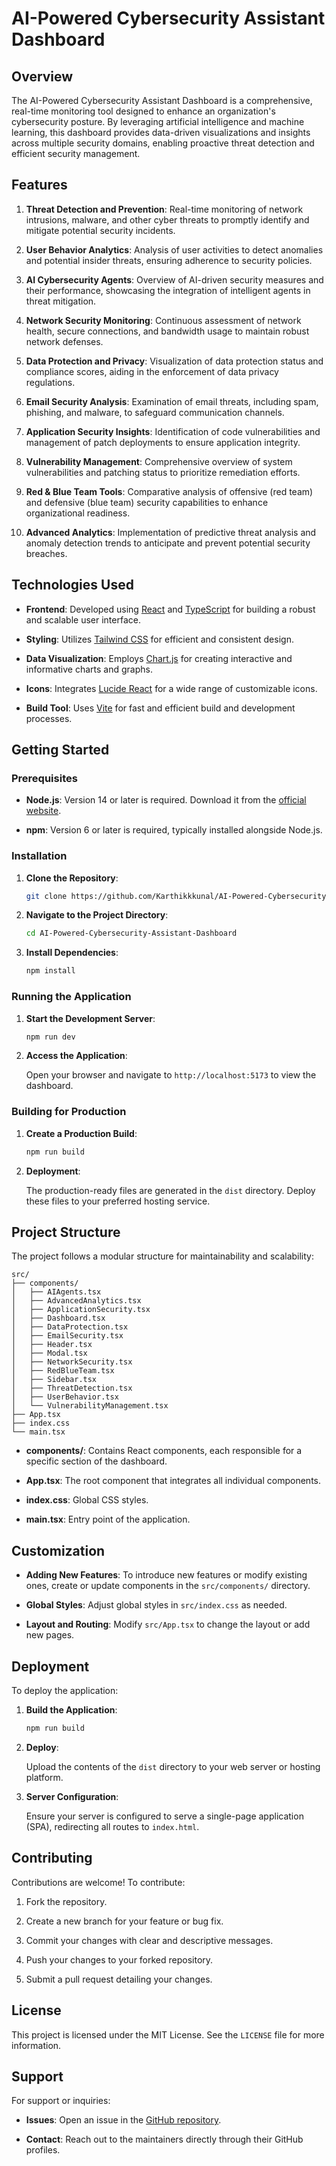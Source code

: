 # AI-Powered Cybersecurity Assistant Dashboard

## Overview

The AI-Powered Cybersecurity Assistant Dashboard is a comprehensive, real-time monitoring tool designed to enhance an organization's cybersecurity posture. By leveraging artificial intelligence and machine learning, this dashboard provides data-driven visualizations and insights across multiple security domains, enabling proactive threat detection and efficient security management.

## Features

1. **Threat Detection and Prevention**: Real-time monitoring of network intrusions, malware, and other cyber threats to promptly identify and mitigate potential security incidents.

2. **User Behavior Analytics**: Analysis of user activities to detect anomalies and potential insider threats, ensuring adherence to security policies.

3. **AI Cybersecurity Agents**: Overview of AI-driven security measures and their performance, showcasing the integration of intelligent agents in threat mitigation.

4. **Network Security Monitoring**: Continuous assessment of network health, secure connections, and bandwidth usage to maintain robust network defenses.

5. **Data Protection and Privacy**: Visualization of data protection status and compliance scores, aiding in the enforcement of data privacy regulations.

6. **Email Security Analysis**: Examination of email threats, including spam, phishing, and malware, to safeguard communication channels.

7. **Application Security Insights**: Identification of code vulnerabilities and management of patch deployments to ensure application integrity.

8. **Vulnerability Management**: Comprehensive overview of system vulnerabilities and patching status to prioritize remediation efforts.

9. **Red & Blue Team Tools**: Comparative analysis of offensive (red team) and defensive (blue team) security capabilities to enhance organizational readiness.

10. **Advanced Analytics**: Implementation of predictive threat analysis and anomaly detection trends to anticipate and prevent potential security breaches.

## Technologies Used

- **Frontend**: Developed using [React](https://reactjs.org/) and [TypeScript](https://www.typescriptlang.org/) for building a robust and scalable user interface.

- **Styling**: Utilizes [Tailwind CSS](https://tailwindcss.com/) for efficient and consistent design.

- **Data Visualization**: Employs [Chart.js](https://www.chartjs.org/) for creating interactive and informative charts and graphs.

- **Icons**: Integrates [Lucide React](https://lucide.dev/) for a wide range of customizable icons.

- **Build Tool**: Uses [Vite](https://vitejs.dev/) for fast and efficient build and development processes.

## Getting Started

### Prerequisites

- **Node.js**: Version 14 or later is required. Download it from the [official website](https://nodejs.org/).

- **npm**: Version 6 or later is required, typically installed alongside Node.js.

### Installation

1. **Clone the Repository**:

   ```bash
   git clone https://github.com/Karthikkkunal/AI-Powered-Cybersecurity-Assistant-Dashboard.git
   ```

2. **Navigate to the Project Directory**:

   ```bash
   cd AI-Powered-Cybersecurity-Assistant-Dashboard
   ```

3. **Install Dependencies**:

   ```bash
   npm install
   ```

### Running the Application

1. **Start the Development Server**:

   ```bash
   npm run dev
   ```

2. **Access the Application**:

   Open your browser and navigate to `http://localhost:5173` to view the dashboard.

### Building for Production

1. **Create a Production Build**:

   ```bash
   npm run build
   ```

2. **Deployment**:

   The production-ready files are generated in the `dist` directory. Deploy these files to your preferred hosting service.

## Project Structure

The project follows a modular structure for maintainability and scalability:

```
src/
├── components/
│   ├── AIAgents.tsx
│   ├── AdvancedAnalytics.tsx
│   ├── ApplicationSecurity.tsx
│   ├── Dashboard.tsx
│   ├── DataProtection.tsx
│   ├── EmailSecurity.tsx
│   ├── Header.tsx
│   ├── Modal.tsx
│   ├── NetworkSecurity.tsx
│   ├── RedBlueTeam.tsx
│   ├── Sidebar.tsx
│   ├── ThreatDetection.tsx
│   ├── UserBehavior.tsx
│   └── VulnerabilityManagement.tsx
├── App.tsx
├── index.css
└── main.tsx
```

- **components/**: Contains React components, each responsible for a specific section of the dashboard.

- **App.tsx**: The root component that integrates all individual components.

- **index.css**: Global CSS styles.

- **main.tsx**: Entry point of the application.

## Customization

- **Adding New Features**: To introduce new features or modify existing ones, create or update components in the `src/components/` directory.

- **Global Styles**: Adjust global styles in `src/index.css` as needed.

- **Layout and Routing**: Modify `src/App.tsx` to change the layout or add new pages.

## Deployment

To deploy the application:

1. **Build the Application**:

   ```bash
   npm run build
   ```

2. **Deploy**:

   Upload the contents of the `dist` directory to your web server or hosting platform.

3. **Server Configuration**:

   Ensure your server is configured to serve a single-page application (SPA), redirecting all routes to `index.html`.

## Contributing

Contributions are welcome! To contribute:

1. Fork the repository.

2. Create a new branch for your feature or bug fix.

3. Commit your changes with clear and descriptive messages.

4. Push your changes to your forked repository.

5. Submit a pull request detailing your changes.

## License

This project is licensed under the MIT License. See the `LICENSE` file for more information.

## Support

For support or inquiries:

- **Issues**: Open an issue in the [GitHub repository](https://github.com/Karthikkkunal/AI-Powered-Cybersecurity-Assistant-Dashboard/issues).

- **Contact**: Reach out to the maintainers directly through their GitHub profiles.
